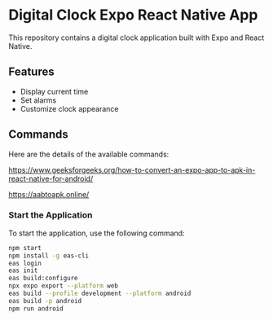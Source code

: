 # Digital Clock Expo React Native App

This repository contains a digital clock application built with Expo and React Native.

## Features

- Display current time
- Set alarms
- Customize clock appearance

## Commands

Here are the details of the available commands:

https://www.geeksforgeeks.org/how-to-convert-an-expo-app-to-apk-in-react-native-for-android/

https://aabtoapk.online/

### Start the Application

To start the application, use the following command:

```bash
npm start
npm install -g eas-cli
eas login
eas init
eas build:configure
npx expo export --platform web
eas build --profile development --platform android
eas build -p android
npm run android

